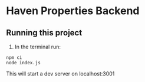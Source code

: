 # Haven Properties Backend

## Running this project

1. In the terminal run:

```
npm ci
node index.js
```

This will start a dev server on localhost:3001
